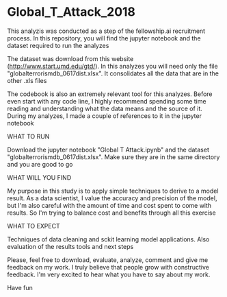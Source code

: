 # Global_T_Attack_2018
This analyzis was conducted as a step of the fellowship.ai recruitment process. In this repository, you will find the jupyter notebook and the dataset required to run the analyzes

The dataset was download from this website (http://www.start.umd.edu/gtd/). In this analyzes you will need only the file "globalterrorismdb_0617dist.xlsx". It consolidates all the data that are in the other .xls files

The codebook is also an extremely relevant tool for this analyzes. Before even start with any code line, I highly recommend spending some time reading and understanding what the data means and the source of it. During my analyzes, I made a couple of references to it in the jupyter notebook

WHAT TO RUN

Download the jupyter notebook "Global T Attack.ipynb" and the dataset "globalterrorismdb_0617dist.xlsx". Make sure they are in the same directory and you are good to go

WHAT WILL YOU FIND

My purpose in this study is to apply simple techniques to derive to a model result. As a data scientist, I value the accuracy and precision of the model, but I'm also careful with the amount of time and cost spent to come with results. So I'm trying to balance cost and benefits through all this exercise

WHAT TO EXPECT

Techniques of data cleaning and sckit learning model applications. Also evaluation of the results tools and next steps

Please, feel free to download, evaluate, analyze, comment and give me feedback on my work. I truly believe that people grow with constructive feedback. I'm very excited to hear what you have to say about my work.

Have fun
